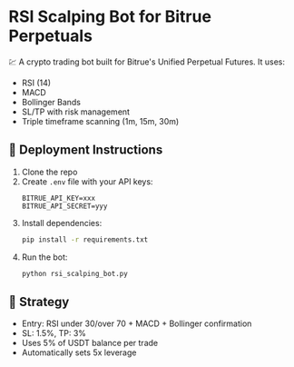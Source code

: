 # RSI Scalping Bot for Bitrue Perpetuals

💹 A crypto trading bot built for Bitrue's Unified Perpetual Futures. It uses:
- RSI (14)
- MACD
- Bollinger Bands
- SL/TP with risk management
- Triple timeframe scanning (1m, 15m, 30m)

## 🚀 Deployment Instructions

1. Clone the repo
2. Create `.env` file with your API keys:
    ```
    BITRUE_API_KEY=xxx
    BITRUE_API_SECRET=yyy
    ```
3. Install dependencies:
    ```bash
    pip install -r requirements.txt
    ```
4. Run the bot:
    ```bash
    python rsi_scalping_bot.py
    ```

## 🧠 Strategy
- Entry: RSI under 30/over 70 + MACD + Bollinger confirmation
- SL: 1.5%, TP: 3%
- Uses 5% of USDT balance per trade
- Automatically sets 5x leverage

